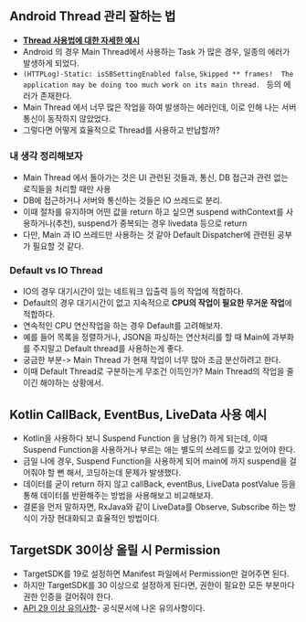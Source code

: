 ## Android Thread 관리 잘하는 법 
- [**Thread 사용법에 대한 자세한 예시**](toptal.com/android/android-threading-all-you-need-to-know)
- Android 의 경우 Main Thread에서 사용하는 Task 가 많은 경우, 일종의 에러가 발생하게 되었다.
- `(HTTPLog)-Static: isSBSettingEnabled false`, `Skipped ** frames!  The application may be doing too much work on its main thread. ` 등의 에러가 존재한다. 
- Main Thread 에서 너무 많은 작업을 하여 발생하는 에러인데, 이로 인해 나는 서버 통신이 동작하지 않았었다. 
- 그렇다면 어떻게 효율적으로 Thread를 사용하고 반납할까? 

### 내 생각 정리해보자
- Main Thread 에서 돌아가는 것은 UI 관련된 것들과, 통신, DB 접근과 관련 없는 로직들을 처리할 때만 사용
- DB에 접근하거나 서버와 통신하는 것들은 IO 쓰레드로 분리.
- 이때 절차를 유지하며 어떤 값을 return 하고 싶으면 suspend withContext를 사용하거나(추천), suspend가 중복되는 경우 livedata 등으로 return 
- 다만, Main 과 IO 쓰레드만 사용하는 것 같아 Default Dispatcher에 관련된 공부가 필요할 것 같다. 

### Default vs IO Thread 
- IO의 경우 대기시간이 있는 네트워크 입출력 등의 작업에 적합하다.
- Default의 경우 대기시간이 없고 지속적으로 **CPU의 작업이 필요한 무거운 작업**에 적합하다.
- 연속적인 CPU 연산작업을 하는 경우 Default를 고려해보자.  
- 예를 들어 목록을 정렬하거나, JSON을 파싱하는 연산처리를 할 때 Main에 과부화를 주지말고 Default thread를 사용하는게 좋다. 
- 궁금한 부분-> Main Thread 가 현재 작업이 너무 많아 조금 분산하려고 한다.
- 이때 Default Thread로 구분하는게 무조건 이득인가? Main Thread의 작업을 줄이긴 해야하는 상황에서. 


## Kotlin CallBack, EventBus, LiveData 사용 예시
- Kotlin을 사용하다 보니 Suspend Function 을 남용(?) 하게 되는데, 이때 Suspend Function을 사용하거나 부르는 애는 별도의 쓰레드를 갖고 있어야 한다.
- 금일 나에 경우, Suspend Function을 사용하게 되어 main에 까지 suspend을 걸어줘야 할 뻔 해서, 코딩하는데 문제가 발생했다.
- 데이터를 굳이 return 하지 않고 callBack, eventBus, LiveData postValue 등을 통해 데이터를 반환해주는 방법을 사용해보고 비교해보자. 
- 결론을 먼저 말하자면, RxJava와 같이 LiveData를 Observe, Subscribe 하는 방식이 가장 현대화되고 효율적인 방법이다. 


## TargetSDK 30이상 올릴 시 Permission 
- TargetSDK를 19로 설정하면 Manifest 파일에서 Permission만 걸어주면 된다.
- 하지만 TargetSDK를 30 이상으로 설정하게 된다면, 권한이 필요한 모든 부분마다 권한 인증을 걸어줘야 한다.
- [API 29 이상 유의사항](https://developer.android.com/about/versions/10/behavior-changes-10)- 공식문서에 나온 유의사항이다.

